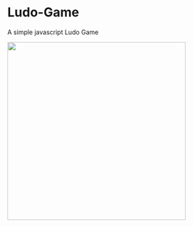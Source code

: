 # Ludo-Game
A simple javascript Ludo Game

<img src="https://user-images.githubusercontent.com/38129975/58367565-728ac200-7efe-11e9-8c78-a3ecc99f20a7.JPG" width="400px">

